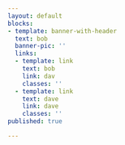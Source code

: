 ```yaml
---
layout: default
blocks:
- template: banner-with-header
  text: bob
  banner-pic: ''
  links:
  - template: link
    text: bob
    link: dav
    classes: ''
  - template: link
    text: dave
    link: dave
    classes: ''
published: true

---
```

